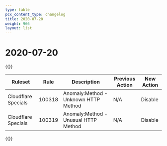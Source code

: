 ```yaml
---
type: table
pcx_content_type: changelog
title: 2020-07-20
weight: 966
layout: list
---
```


# 2020-07-20

{{<table-wrap>}}

<table style="width: 100%">
  <thead>
    <tr>
      <th>Ruleset</th>
      <th>Rule</th>
      <th>Description</th>
      <th>Previous Action</th>
      <th>New Action</th>
    </tr>
  </thead>
  <tbody>
    <tr>
      <td>Cloudflare Specials</td>
      <td>100318</td>
      <td>Anomaly:Method - Unknown HTTP Method</td>
      <td>N/A</td>
      <td>Disable</td>
    </tr>
    <tr>
      <td>Cloudflare Specials</td>
      <td>100319</td>
      <td>Anomaly:Method - Unusual HTTP Method</td>
      <td>N/A</td>
      <td>Disable</td>
    </tr>
  </tbody>
</table>
{{</table-wrap>}}
